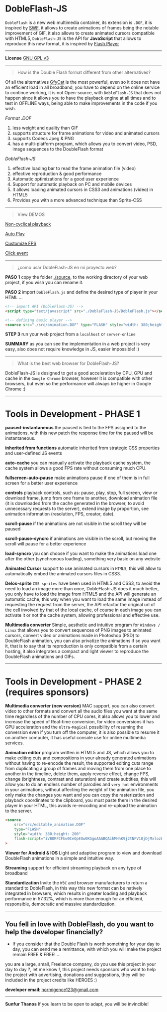 
DobleFlash-JS
=============

`DobleFlash` is a new web multimedia container, its extension is `.DOF`, it is inspired by [SWF](https://wikipedia.org/wiki/swf), it allows to create animations of frames being the notable improvement of GIF, it also allows to create animated cursors compatible with HTML5, `DobleFlash-JS` is the API for **JavaScript** that allows to reproduce this new format, it is inspired by [Flash Player](https://wikipedia.org/wiki/Adobe_Flash_Player)

---

**License** [GNU GPL v3](http://www.gnu.org/licenses)

---

> How is the Double Flash format different from other alternatives?

Of all the alternatives [GfyCat](http://www.gfycat.com) is the most powerful, even so it does not have an efficient load in all broadband, you have to depend on the online service to continue working, it is not Open-source, with `DobleFlash-JS` that does not happen since it allows you to have the playback engine at all times and to test in OFFLINE ways, being able to make improvements in the code if you wish.

*Format .DOF*
1. less weight and quality than GIF
2. supports structure for frame animations for video and animated cursors
3. supports Codecs Jpeg & PNG
4. has a multi-platform program, which allows you to convert video, PSD, image sequences to the DoubleFlash format

*DobleFlash-JS*
1. effective loading bar to read the frame animation file (video)
2. effective reproduction & good performance
3. Automatic optimizations for a good user experience
4. Support for automatic playback on PC and mobile devices
5. It allows loading animated cursors in CSS3 and animations (video) in HTML5
6. Provides you with a more advanced technique than Sprite-CSS

---

> View DEMOS

[Non-cyclical playback](https://sunfurthanos.github.io/DobleFlash-JS/samples/1.basic.html)

[Auto Play](https://sunfurthanos.github.io/DobleFlash-JS/samples/2.auto-play.html)

[Customize FPS](https://sunfurthanos.github.io/DobleFlash-JS/samples/3.custom_FPS.html)

[Click event](https://sunfurthanos.github.io/DobleFlash-JS/samples/4.event_click.html)

---

> ¿como usar DobleFlash-JS en mi proyecto web?

**PASO 1** copy the folder [./source](source), to the working directory of your web project, if you wish you can rename it.

**PASO 2** import `DobleFlash.js` and define the desired type of player in your HTML ...

```html
<!-- import API (DobleFlash-JS) -->
<script type="text/javascript" src="./DobleFlash-JS/DobleFlash.js"></script>

<!-- defining basic player -->
<source src="./src/animation.DOF" type="FLASH" style="width: 380;height: 200">
```

**STEP 3** run your web project from a `localhost` or `server-online`

**SUMMARY** as you can see the implementation in a web project is very easy, also does not require knowledge in JS, easier impossible! :)

---

> What is the best web browser for DobleFlash-JS?

DobleFlash-JS is designed to get a good acceleration by CPU, GPU and cache in the `Google Chrome` browser, however it is compatible with other browsers, but even so the performance will always be higher in Google Chrome :)

---

# Tools in Development - **PHASE 1**

**paused-instantaneous** the paused is tied to the FPS assigned to the animations, with this new patch the response time for the paused will be instantaneous.

**inherited from functions** automatic inherited from strategic CSS properties and user-defined JS events

**auto-cache** you can manually activate the playback cache system, the cache system allows a good FPS rate without consuming much CPU.

**fullscreen-auto-pause** make animations pause if one of them is in full screen for a better user experience

**controls** playback controls, such as: pause, play, stop, full screen, view or download frame, jump from one frame to another, download animation file (it is downloaded from the cache generated in the browser, to avoid unnecessary requests to the server), extend image by proportion, see animation information (resolution, FPS, creator, date).

**scroll-pause** if the animations are not visible in the scroll they will be paused

**scroll-pause-syncro** if animations are visible in the scroll, but moving the scroll will pause for a better experience

**load-syncro** you can choose if you want to make the animations load one after the other (synchronous loading), something very basic on any website

**Animated Cursor** support to use animated cursors in `HTML5`, this will allow to automatically embed the animated cursors files in CSS3.

**Delos-sprite** `CSS sprites` have been used in HTML5 and CSS3, to avoid the need to load an image more than once, DobleFlash-JS does it much better, you only have to load the image from HTML5 and the API will generate an automatic cache, this way when you want to load the same image instead of requesting the request from the server, the API refactor the original url of the cell involved by that of the local cache, of course in each image you can activate it or not the cache system, allowing professional and effective use.

**Multimedia converter** Simple, aesthetic and intuitive program for `Windows / Linux` that allows you to convert sequences of PNG images to animated cursors, convert video or animations made in Photoshop (PSD) to DoubleFlash animation, you can also privatize the animations if so you want it, that is to say that its reproduction is only compatible from a certain hosting, it also integrates a compact and light viewer to reproduce the DoubleFlash animations and GIFs.

---

# Tools in Development - **PHASE 2 (requires sponsors)**

**Multimedia converter (new version)** MAC support, you can also convert video to other formats and convert all the audio files you want at the same time regardless of the number of CPU cores, it also allows you to lower and increase the speed of Real-time conversion, for video conversions it has GPU acceleration and the `Ultra-Magical` possibility of resuming the conversion even if you turn off the computer, it is also possible to resume it on another computer, it has useful console use for online multimedia services.

**Animation editor** program written in HTML5 and JS, which allows you to make editing cuts and compositions in your already generated animations without having to re-encode the result, the supported editing cuts range from duplicating a group of frames and moving them from one place to another in the timeline, delete them, apply reverse effect, change FPS, change (brightness, contrast and saturation) and create subtitles, this will allow you to do an endless number of parodies and `very hot` environments in your animations, without affecting the weight of the animation file, you only make the changes you want and you can copy the rasterization and playback coordinates to the clipboard, you must paste them in the desired player in your HTML, this avoids re-encoding and re-upload the animation to the server.

```html
<source
	src="src/editable_animation.DOF"
	type="FLASH"
	style="width: 380;height: 200"
	flash-script="iVBORFCFbw0CeOpEOw0KGgoAAABQAihMHhK9j2tNPV10jDjMxlozLCzDIHtdU53htM8MbOFfum3tYSZg9sfCzB1MHPkIHQnnjKPvhngU99xMSOpyxPPubLcp+roJ4FIOiUBgxcznzSYHbQ5ER"
>
```

**Viewer for Android & IOS** Light and adaptive program to view and download DoubleFlash animations in a simple and intuitive way.

**Streaming** support for efficient streaming playback on any type of broadband

**Standardization** Invite the `W3C` and browser manufacturers to return a standard to DobleFlash, in this way this new format can be natively integrated in browsers, which results in greater loading and playback performance in 57.32%, which is more than enough for an efficient, responsible, democratic and massive standardization.

---

## You fell in love with DobleFlash, do you want to help the developer financially?

- If you consider that the Double Flash is worth something for your day to day, you can send me a remittance, with which you will make the project remain FREE & FREE! ...

you are a large, small, Freelance company, do you use this project in your day to day ?, let me know !, this project needs sponsors who want to help the project with advertising, donations and suggestions, they will be included in the project credits like HEROES :)

**developer email**: hormigence123@gmail.com

---

**Sunfur Thanos** If you learn to be open to adapt, you will be invincible!
